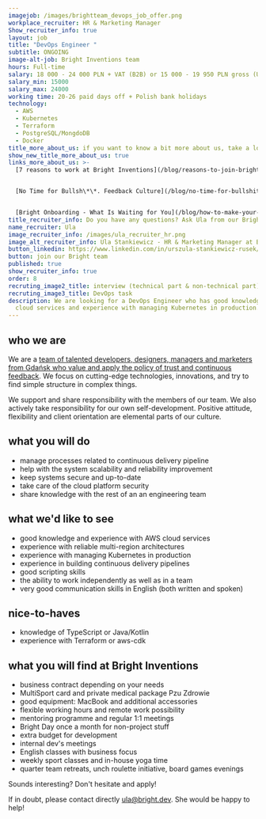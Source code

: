 ```yaml
---
imagejob: /images/brightteam_devops_job_offer.png
workplace_recruiter: HR & Marketing Manager
Show_recruiter_info: true
layout: job
title: "DevOps Engineer "
subtitle: ONGOING
image-alt-job: Bright Inventions team
hours: Full-time
salary: 18 000 - 24 000 PLN + VAT (B2B) or 15 000 - 19 950 PLN gross (UoP)
salary_min: 15000
salary_max: 24000
working time: 20-26 paid days off + Polish bank holidays
technology:
  - AWS
  - Kubernetes
  - Terraform
  - PostgreSQL/MongdoDB
  - Docker
title_more_about_us: if you want to know a bit more about us, take a look below 🙋🏻‍♀️🙋🏻‍♂️
show_new_title_more_about_us: true
links_more_about_us: >-
  [7 reasons to work at Bright Inventions](/blog/reasons-to-join-bright)


  [No Time for Bullsh\*\*. Feedback Culture](/blog/no-time-for-bullshit-feedback-culture/)


  [Bright Onboarding - What Is Waiting for You](/blog/how-to-make-your-onboarding-bright)
title_recruiter_info: Do you have any questions? Ask Ula from our Bright team!
name_recruiter: Ula
image_recruiter_info: /images/ula_recruiter_hr.png
image_alt_recruiter_info: Ula Stankiewicz - HR & Marketing Manager at Bright Inventions
button_linkedin: https://www.linkedin.com/in/urszula-stankiewicz-rusek/
button: join our Bright team
published: true
show_recruiter_info: true
order: 8
recruting_image2_title: interview (technical part & non-technical part)
recruting_image3_title: DevOps task
description: We are looking for a DevOps Engineer who has good knowledge of AWS
  cloud services and experience with managing Kubernetes in production. Apply!
---
```

## who we are

We are a [team of talented developers, designers, managers and marketers from Gdańsk who value and apply the policy of trust and continuous feedback](/about-us/team/). We focus on cutting-edge technologies, innovations, and try to find simple structure in complex things.

We support and share responsibility with the members of our team. We also actively take responsibility for our own self-development. Positive attitude, flexibility and client orientation are elemental parts of our culture. 

## what you will do

* manage processes related to continuous delivery pipeline
* help with the system scalability and reliability improvement
* keep systems secure and up-to-date
* take care of the cloud platform security
* share knowledge with the rest of an an engineering team

## what we'd like to see

* good knowledge and experience with AWS cloud services
* experience with reliable multi-region architectures
* experience with managing Kubernetes in production
* experience in building continuous delivery pipelines
* good scripting skills
* the ability to work independently as well as in a team
* very good communication skills in English (both written and spoken)

## nice-to-haves

* knowledge of TypeScript or Java/Kotlin
* experience with Terraform or aws-cdk

## what you will find at Bright Inventions

* business contract depending on your needs
* MultiSport card and private medical package Pzu Zdrowie
* good equipment: MacBook and additional accessories
* flexible working hours and remote work possibility 
* mentoring programme and regular 1:1 meetings 
* Bright Day once a month for non-project stuff
* extra budget for development 
* internal dev's meetings 
* English classes with business focus 
* weekly sport classes and in-house yoga time 
* quarter team retreats, unch roulette initiative, board games evenings

Sounds interesting? Don't hesitate and apply! 

If in doubt, please contact directly ula@bright.dev. She would be happy to help!
